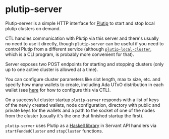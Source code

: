 # plutip-server

Plutip-server is a simple HTTP interface for [Plutip](https://github.com/mlabs-haskell/plutip) to start and stop local plutip clusters on demand.

CTL handles communication with Plutip via this server and there's usually no need to use it directly, though `plutip-server` can be useful if you need to control Plutip from a different service (although [`plutip-local-cluster`](https://github.com/mlabs-haskell/plutip/tree/master/local-cluster), which is a CLI program, is probably more convenient for that).

Server exposes two POST endpoints for starting and stopping clusters (only up to one active cluster is allowed at a time).

You can configure cluster parameters like slot length, max tx size, etc. and specify how many wallets to create, including Ada UTxO distribution in each wallet (see [here](../doc/plutip-testing.md#cluster-configuration-options) for how to configure this via CTL).

On a successful cluster startup `plutip-server` responds with a list of keys of the newly created wallets, node configuration, directory with public and private keys for the wallets and a path to the socket of one of the nodes from the cluster (usually it's the one that finished startup the first).

`plutip-server` uses Plutip as a [Haskell library](https://github.com/mlabs-haskell/plutip/tree/master#as-a-library) in Servant API handlers via `startFundedCluster` and `stopCluster` functions.
